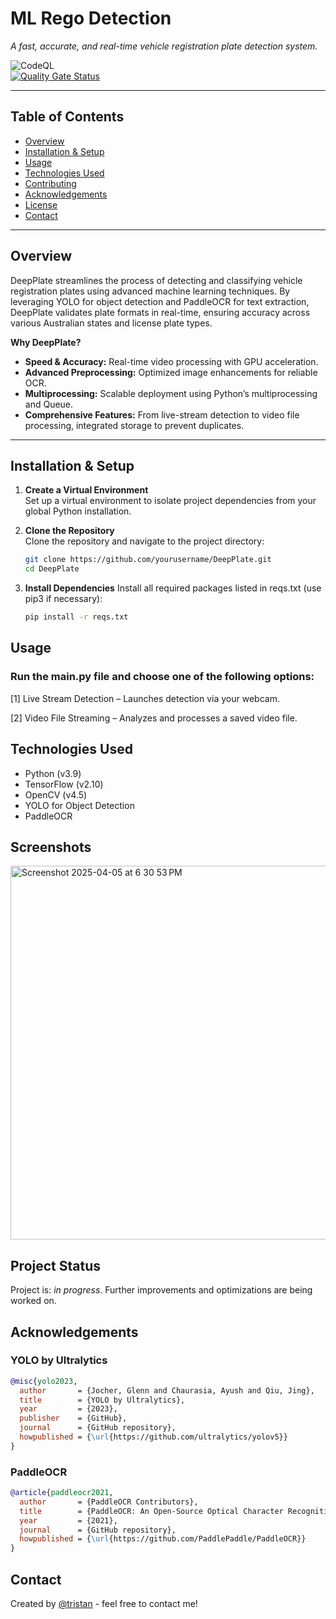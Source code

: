 # ML Rego Detection
*A fast, accurate, and real-time vehicle registration plate detection system.*

![CodeQL](https://github.com/Tristan296/DeepPlate/actions/workflows/codeql.yml/badge.svg)  
[![Quality Gate Status](https://sonarcloud.io/api/project_badges/measure?project=Tristan296_DeepPlate&metric=alert_status)](https://sonarcloud.io/summary/overall?id=Tristan296_DeepPlate&branch=main)

---

## Table of Contents
- [Overview](#overview)
- [Installation & Setup](#installation--setup)
- [Usage](#usage)
- [Technologies Used](#technologies-used)
- [Contributing](.github/CONTRIBUTIONS.md)
- [Acknowledgements](#acknowledgements)
- [License](.github/LICENSE.md)
- [Contact](#contact)

---

## Overview

DeepPlate streamlines the process of detecting and classifying vehicle registration plates using advanced machine learning techniques. By leveraging YOLO for object detection and PaddleOCR for text extraction, DeepPlate validates plate formats in real-time, ensuring accuracy across various Australian states and license plate types.

**Why DeepPlate?**  
- **Speed & Accuracy:** Real-time video processing with GPU acceleration.
- **Advanced Preprocessing:** Optimized image enhancements for reliable OCR.
- **Multiprocessing:** Scalable deployment using Python’s multiprocessing and Queue.
- **Comprehensive Features:** From live-stream detection to video file processing, integrated storage to prevent duplicates.

---

## Installation & Setup

1. **Create a Virtual Environment**  
   Set up a virtual environment to isolate project dependencies from your global Python installation.

2. **Clone the Repository**  
   Clone the repository and navigate to the project directory:
   ```bash
   git clone https://github.com/yourusername/DeepPlate.git
   cd DeepPlate
   ```
3. **Install Dependencies**
    Install all required packages listed in reqs.txt (use pip3 if necessary):
    ```bash
    pip install -r reqs.txt
    ```
## Usage
### Run the main.py file and choose one of the following options:

[1] Live Stream Detection – Launches detection via your webcam.

[2] Video File Streaming – Analyzes and processes a saved video file.
    

## Technologies Used
- Python (v3.9)
- TensorFlow (v2.10)
- OpenCV (v4.5)
- YOLO for Object Detection
- PaddleOCR


## Screenshots

<img width="598" alt="Screenshot 2025-04-05 at 6 30 53 PM" src="https://github.com/user-attachments/assets/06c183b3-6ee8-4a6c-bb18-0b5a18a36620" />


## Project Status

Project is: _in progress_. Further improvements and optimizations are being worked on.

## Acknowledgements

### YOLO by Ultralytics

```bibtex
@misc{yolo2023,
  author       = {Jocher, Glenn and Chaurasia, Ayush and Qiu, Jing},
  title        = {YOLO by Ultralytics},
  year         = {2023},
  publisher    = {GitHub},
  journal      = {GitHub repository},
  howpublished = {\url{https://github.com/ultralytics/yolov5}}
}
```

### PaddleOCR

```bibtex
@article{paddleocr2021,
  author       = {PaddleOCR Contributors},
  title        = {PaddleOCR: An Open-Source Optical Character Recognition Tool Based on PaddlePaddle},
  year         = {2021},
  journal      = {GitHub repository},
  howpublished = {\url{https://github.com/PaddlePaddle/PaddleOCR}}
}
```

## Contact

Created by [@tristan](https://github.com/tristan296) - feel free to contact me!
